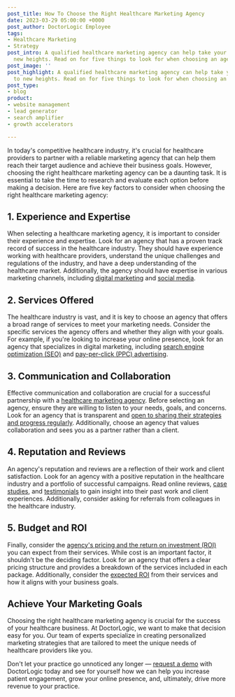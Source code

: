 ```yaml
---
post_title: How To Choose the Right Healthcare Marketing Agency
date: 2023-03-29 05:00:00 +0000
post_author: DoctorLogic Employee
tags:
- Healthcare Marketing
- Strategy
post_intro: A qualified healthcare marketing agency can help take your practice to
  new heights. Read on for five things to look for when choosing an agency.
post_image: ''
post_highlight: A qualified healthcare marketing agency can help take your practice
  to new heights. Read on for five things to look for when choosing an agency.
post_type:
- blog
product:
- website management
- lead generator
- search amplifier
- growth accelerators

---
```

In today's competitive healthcare industry, it's crucial for healthcare providers to partner with a reliable marketing agency that can help them reach their target audience and achieve their business goals. However, choosing the right healthcare marketing agency can be a daunting task. It is essential to take the time to research and evaluate each option before making a decision. Here are five key factors to consider when choosing the right healthcare marketing agency:

## 1. Experience and Expertise

When selecting a healthcare marketing agency, it is important to consider their experience and expertise. Look for an agency that has a proven track record of success in the healthcare industry. They should have experience working with healthcare providers, understand the unique challenges and regulations of the industry, and have a deep understanding of the healthcare market. Additionally, the agency should have expertise in various marketing channels, including [digital marketing](https://doctorlogic.com/blog/a-guide-to-digital-marketing-for-medical-practices) and [social media](https://doctorlogic.com/blog/how-to-improve-your-social-media-presence.html).

## 2. Services Offered

The healthcare industry is vast, and it is key to choose an agency that offers a broad range of services to meet your marketing needs. Consider the specific services the agency offers and whether they align with your goals. For example, if you're looking to increase your online presence, look for an agency that specializes in digital marketing, including [search engine optimization (SEO)](https://doctorlogic.com/blog/optimize-blog-for-seo.html) and [pay-per-click (PPC) advertising](https://doctorlogic.com/blog/paid-search-for-doctors-how-to-see-immediate-results-with-your-ppc-campaigns).

## 3. Communication and Collaboration

Effective communication and collaboration are crucial for a successful partnership with a [healthcare marketing agency](https://doctorlogic.com/company). Before selecting an agency, ensure they are willing to listen to your needs, goals, and concerns. Look for an agency that is transparent and [open to sharing their strategies and progress regularly](https://doctorlogic.com/medical-website-success-insights). Additionally, choose an agency that values collaboration and sees you as a partner rather than a client.

## 4. Reputation and Reviews

An agency's reputation and reviews are a reflection of their work and client satisfaction. Look for an agency with a positive reputation in the healthcare industry and a portfolio of successful campaigns. Read online reviews, [case studies](https://doctorlogic.com/case-studies), and [testimonials](https://doctorlogic.com/testimonials) to gain insight into their past work and client experiences. Additionally, consider asking for referrals from colleagues in the healthcare industry.

## 5. Budget and ROI

Finally, consider the [agency's pricing and the return on investment (ROI)](https://doctorlogic.com/blog/how-much-should-a-medical-practice-spend-on-marketing) you can expect from their services. While cost is an important factor, it shouldn't be the deciding factor. Look for an agency that offers a clear pricing structure and provides a breakdown of the services included in each package. Additionally, consider the [expected ROI](https://doctorlogic.com/blog/lets-build-a-budget.html) from their services and how it aligns with your business goals.

## Achieve Your Marketing Goals

Choosing the right healthcare marketing agency is crucial for the success of your healthcare business. At DoctorLogic, we want to make that decision easy for you. Our team of experts specialize in creating personalized marketing strategies that are tailored to meet the unique needs of healthcare providers like you.

Don't let your practice go unnoticed any longer — [request a demo](https://growth.doctorlogic.com/get-a-demo) with DoctorLogic today and see for yourself how we can help you increase patient engagement, grow your online presence, and, ultimately, drive more revenue to your practice.